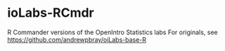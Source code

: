 # ioLabs-RCmdr
R Commander versions of the OpenIntro Statistics labs
For originals, see https://github.com/andrewpbray/oiLabs-base-R
